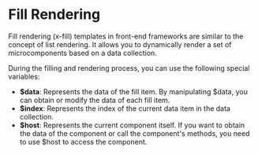 <template is="exm-article">
<a href="../../publics/examples/fill-var/demo.html" preview></a>
<a href="../../publics/examples/fill-var/test-demo.html" main></a>
</template>

# Fill Rendering

Fill rendering (x-fill) templates in front-end frameworks are similar to the concept of list rendering. It allows you to dynamically render a set of microcomponents based on a data collection.

During the filling and rendering process, you can use the following special variables: 

- **$data**: Represents the data of the fill item. By manipulating $data, you can obtain or modify the data of each fill item.
- **$index**: Represents the index of the current data item in the data collection.
- **$host**: Represents the current component itself. If you want to obtain the data of the component or call the component's methods, you need to use $host to access the component.
